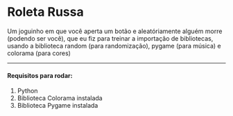 # Roleta Russa

Um joguinho em que você aperta um botão e aleatóriamente alguém morre (podendo ser você), que eu fiz para treinar a importação de bibliotecas, usando a biblioteca random (para randomização), pygame (para música) e colorama (para cores) 

---

#### Requisitos para rodar:
1. Python
2. Biblioteca Colorama instalada
3. Biblioteca Pygame instalada
